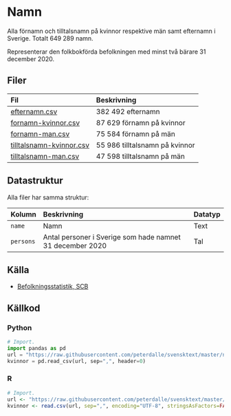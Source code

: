 # Namn

Alla förnamn och tilltalsnamn på kvinnor respektive män samt efternamn i Sverige. Totalt 649 289 namn.

Representerar den folkbokförda befolkningen med minst två bärare 31 december 2020.

## Filer

Fil | Beskrivning
:------- | :----------
[efternamn.csv](efternamn.csv) | 382 492 efternamn
[fornamn-kvinnor.csv](fornamn-kvinnor.csv) | 87 629 förnamn på kvinnor
[fornamn-man.csv](fornamn-man.csv) | 75 584 förnamn på män
[tilltalsnamn-kvinnor.csv](tilltalsnamn-kvinnor.csv) | 55 986 tilltalsnamn på kvinnor
[tilltalsnamn-man.csv](tilltalsnamn-man.csv) | 47 598 tilltalsnamn på män

## Datastruktur

Alla filer har samma struktur:

Kolumn | Beskrivning | Datatyp
:------- | :---------- | :----------
`name` | Namn | Text
`persons` | Antal personer i Sverige som hade namnet 31 december 2020 | Tal

## Källa

- [Befolkningsstatistik, SCB](https://www.scb.se/hitta-statistik/sverige-i-siffror/namnsok/)

## Källkod

### Python

```py
# Import.
import pandas as pd
url = "https://raw.githubusercontent.com/peterdalle/svensktext/master/namn/tilltalsnamn-kvinnor.csv"
kvinnor = pd.read_csv(url, sep=",", header=0)
```

### R

```r
# Import.
url <- "https://raw.githubusercontent.com/peterdalle/svensktext/master/namn/tilltalsnamn-kvinnor.csv"
kvinnor <- read.csv(url, sep=",", encoding="UTF-8", stringsAsFactors=FALSE)
```